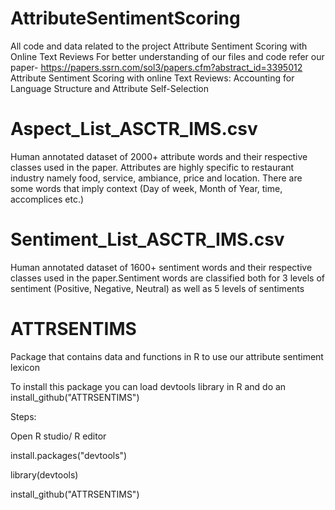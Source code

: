 # AttributeSentimentScoring
All code and data related to the project Attribute Sentiment Scoring with Online Text Reviews
For better understanding of our files and code refer our paper- https://papers.ssrn.com/sol3/papers.cfm?abstract_id=3395012
Attribute Sentiment Scoring with online Text Reviews: Accounting for Language Structure and Attribute Self-Selection

# Aspect_List_ASCTR_IMS.csv

Human annotated dataset of 2000+ attribute words and their respective classes used in the paper. Attributes are highly specific to restaurant industry namely food, service, ambiance, price and location. There are some words that imply context (Day of week, Month of Year, time, accomplices etc.)

# Sentiment_List_ASCTR_IMS.csv
Human annotated dataset of 1600+ sentiment words and their respective classes used in the paper.Sentiment words are classified both for 3 levels of sentiment (Positive, Negative, Neutral) as well as 5 levels of sentiments


# ATTRSENTIMS 
Package that contains data and functions in R to use our attribute sentiment lexicon

To install this package you can load devtools library in R and do an install_github("ATTRSENTIMS")

Steps:

Open R studio/ R editor

install.packages("devtools")

library(devtools)

install_github("ATTRSENTIMS")
